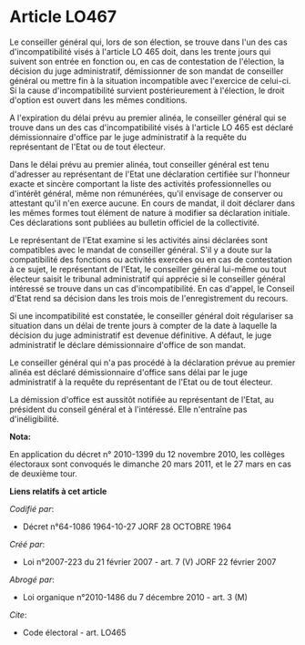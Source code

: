 # Article LO467

Le conseiller général qui, lors de son élection, se trouve dans l'un des cas d'incompatibilité visés à l'article LO 465 doit,
dans les trente jours qui suivent son entrée en fonction ou, en cas de contestation de l'élection, la décision du juge
administratif, démissionner de son mandat de conseiller général ou mettre fin à la situation incompatible avec l'exercice de
celui-ci. Si la cause d'incompatibilité survient postérieurement à l'élection, le droit d'option est ouvert dans les mêmes
conditions.

A l'expiration du délai prévu au premier alinéa, le conseiller général qui se trouve dans un des cas d'incompatibilité visés
à l'article LO 465 est déclaré démissionnaire d'office par le juge administratif à la requête du représentant de l'Etat ou de
tout électeur.

Dans le délai prévu au premier alinéa, tout conseiller général est tenu d'adresser au représentant de l'Etat une déclaration
certifiée sur l'honneur exacte et sincère comportant la liste des activités professionnelles ou d'intérêt général, même non
rémunérées, qu'il envisage de conserver ou attestant qu'il n'en exerce aucune. En cours de mandat, il doit déclarer dans les
mêmes formes tout élément de nature à modifier sa déclaration initiale. Ces déclarations sont publiées au bulletin officiel
de la collectivité.

Le représentant de l'Etat examine si les activités ainsi déclarées sont compatibles avec le mandat de conseiller général.
S'il y a doute sur la compatibilité des fonctions ou activités exercées ou en cas de contestation à ce sujet, le représentant
de l'Etat, le conseiller général lui-même ou tout électeur saisit le tribunal administratif qui apprécie si le conseiller
général intéressé se trouve dans un cas d'incompatibilité. En cas d'appel, le Conseil d'Etat rend sa décision dans les trois
mois de l'enregistrement du recours.

Si une incompatibilité est constatée, le conseiller général doit régulariser sa situation dans un délai de trente jours à
compter de la date à laquelle la décision du juge administratif est devenue définitive. A défaut, le juge administratif le
déclare démissionnaire d'office de son mandat.

Le conseiller général qui n'a pas procédé à la déclaration prévue au premier alinéa est déclaré démissionnaire d'office sans
délai par le juge administratif à la requête du représentant de l'Etat ou de tout électeur.

La démission d'office est aussitôt notifiée au représentant de l'Etat, au président du conseil général et à l'intéressé. Elle
n'entraîne pas d'inéligibilité.

**Nota:**

En application du décret n° 2010-1399 du 12 novembre 2010, les collèges électoraux sont convoqués le dimanche 20 mars 2011,
et le 27 mars en cas de deuxième tour.

**Liens relatifs à cet article**

_Codifié par_:

  - Décret n°64-1086 1964-10-27 JORF 28 OCTOBRE 1964

_Créé par_:

  - Loi n°2007-223 du 21 février 2007 - art. 7 (V) JORF 22 février 2007

_Abrogé par_:

  - Loi organique n°2010-1486 du 7 décembre 2010 - art. 3 (M)

_Cite_:

  - Code électoral - art. LO465
